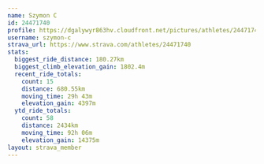 ```yaml
---
name: Szymon C
id: 24471740
profile: https://dgalywyr863hv.cloudfront.net/pictures/athletes/24471740/7213253/3/large.jpg
username: szymon-c
strava_url: https://www.strava.com/athletes/24471740
stats:
  biggest_ride_distance: 180.27km
  biggest_climb_elevation_gain: 1802.4m
  recent_ride_totals:
    count: 15
    distance: 680.55km
    moving_time: 29h 43m
    elevation_gain: 4397m
  ytd_ride_totals:
    count: 58
    distance: 2434km
    moving_time: 92h 06m
    elevation_gain: 14375m
layout: strava_member
--- 
```

